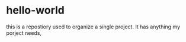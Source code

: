 # hello-world
this is a repostiory used to organize a single project. It has anything my porject needs,
